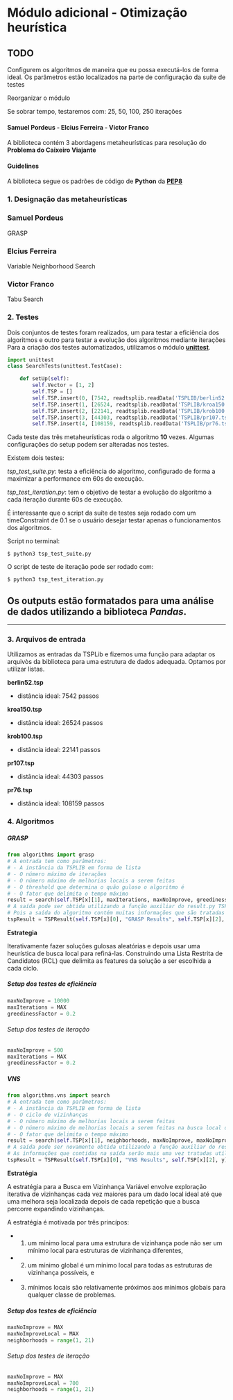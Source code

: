 # Módulo adicional - Otimização heurística

## TODO

Configurem os algoritmos de maneira que eu possa executá-los de forma ideal. Os parâmetros estão localizados na parte de configuração da suíte de testes

Reorganizar o módulo

Se sobrar tempo, testaremos com: 25, 50, 100, 250 iterações





#### Samuel Pordeus - Elcius Ferreira - Victor Franco

A biblioteca contém 3 abordagens metaheurísticas para resolução do **Problema do Caixeiro Viajante**

#### Guidelines
A biblioteca segue os padrões de código de **Python** da [**PEP8**](https://www.python.org/dev/peps/pep-0008/)

### 1. Designação das metaheurísticas
### **Samuel Pordeus**
GRASP

### **Elcius Ferreira**
Variable Neighborhood Search

### **Victor Franco**
Tabu Search

### 2. Testes
Dois conjuntos de testes foram realizados, um para testar a eficiência dos algoritmos e outro para testar a evolução dos algoritmos mediante iterações
Para a criação dos testes automatizados, utilizamos o módulo [**unittest**](https://docs.python.org/3/library/unittest.html).

```python
import unittest
class SearchTests(unittest.TestCase):

    def setUp(self):
        self.Vector = [1, 2]
        self.TSP = []
        self.TSP.insert(0, [7542, readtsplib.readData('TSPLIB/berlin52.tsp')])
        self.TSP.insert(1, [26524, readtsplib.readData('TSPLIB/kroa150.tsp')])
        self.TSP.insert(2, [22141, readtsplib.readData('TSPLIB/krob100.tsp')])
        self.TSP.insert(3, [44303, readtsplib.readData('TSPLIB/pr107.tsp')])
        self.TSP.insert(4, [108159, readtsplib.readData('TSPLIB/pr76.tsp')])

```
Cada teste das três metaheurísticas roda o algoritmo **10** vezes. Algumas configurações do setup podem ser alteradas nos testes.

Existem dois testes:

*tsp_test_suite.py*: testa a eficiência do algoritmo, configurado de forma a maximizar a performance em 60s de execução.

*tsp_test_iteration.py*: tem o objetivo de testar a evolução do algoritmo a cada iteração durante 60s de execução.

É interessante que o script da suíte de testes seja rodado com um timeConstraint de 0.1 se o usuário desejar testar apenas o funcionamentos dos algoritmos.

Script no terminal:
```
$ python3 tsp_test_suite.py
```

O script de teste de iteração pode ser rodado com:

```
$ python3 tsp_test_iteration.py
```

Os outputs estão formatados para uma análise de dados utilizando a biblioteca *Pandas*.
---

---
### 3. Arquivos de entrada
Utilizamos as entradas da TSPLib e fizemos uma função para adaptar os arquivòs da biblioteca para uma estrutura de dados adequada. Optamos por utilizar listas.

**berlin52.tsp**
- distância ideal: 7542 passos

**kroa150.tsp**
- distância ideal: 26524 passos

**krob100.tsp**
- distância ideal: 22141 passos

**pr107.tsp**
- distância ideal: 44303 passos

**pr76.tsp**
- distância ideal: 108159 passos

### 4. Algoritmos

##### GRASP
```python
from algorithms import grasp
# A entrada tem como parâmetros:
# - A instância da TSPLIB em forma de lista
# - O número máximo de iterações
# - O número máximo de melhorias locais a serem feitas
# - O threshold que determina o quão guloso o algoritmo é
# - O fator que delimita o tempo máximo
result = search(self.TSP[x][1], maxIterations, maxNoImprove, greedinessFactor, timeConstraint)
# A saída pode ser obtida utilizando a função auxiliar do result.py TSPResult
# Pois a saída do algoritmo contém muitas informações que são tratadas utilizando a TSPResult
tspResult = TSPResult(self.TSP[x][0], "GRASP Results", self.TSP[x][2], y)
```
**Estrategia**

Iterativamente fazer soluções gulosas aleatórias e depois usar uma heurística de busca local para refiná-las.
Construindo uma Lista Restrita de Candidatos (RCL) que delimita as features da solução a ser escolhida a cada ciclo.

##### Setup dos testes de eficiência
```python
maxNoImprove = 10000
maxIterations = MAX
greedinessFactor = 0.2
```
###### Setup dos testes de iteração
```python
maxNoImprove = 500
maxIterations = MAX
greedinessFactor = 0.2
```

##### VNS
```python
from algorithms.vns import search
# A entrada tem como parâmetros:
# - A instância da TSPLIB em forma de lista
# - O ciclo de vizinhanças
# - O número máximo de melhorias locais a serem feitas
# - O número máximo de melhorias locais a serem feitas na busca local do VNS
# - O fator que delimita o tempo máximo
result = search(self.TSP[x][1], neighborhoods, maxNoImprove, maxNoImproveLocal, timeConstraint)
# A saída pode ser novamente obtida utilizando a função auxiliar do result.py TSPResult
# As informações que contidas na saída serão mais uma vez tratadas utilizando esta função auxiliar
tspResult = TSPResult(self.TSP[x][0], "VNS Results", self.TSP[x][2], y)
```
**Estratégia**

A estratégia para a Busca em Vizinhança Variável envolve exploração iterativa de vizinhanças cada vez maiores para um dado
local ideal até que uma melhora seja localizada depois de cada repetição que a busca percorre expandindo vizinhanças.

A estratégia é motivada por três princípos:
- 1) um mínimo local para uma estrutura de vizinhança pode não ser um mínimo local para estruturas de vizinhança diferentes,
- 2) um mínimo global é um mínimo local para todas as estruturas de vizinhança possíveis, e
- 3) mínimos locais são relativamente próximos aos mínimos globais para qualquer classe de problemas.

##### Setup dos testes de eficiência
```python
maxNoImprove = MAX
maxNoImproveLocal = MAX
neighborhoods = range(1, 21)
```
###### Setup dos testes de iteração
```python
maxNoImprove = MAX
maxNoImproveLocal = 700 
neighborhoods = range(1, 21)
```